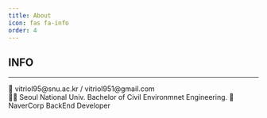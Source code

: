 ```yaml
---
title: About
icon: fas fa-info
order: 4
---
```


## INFO
<hr/>
💌 vitriol95@snu.ac.kr / vitriol951@gmail.com<br>
👨‍🎓 Seoul National Univ. Bachelor of Civil Environmnet Engineering.
🏢 NaverCorp BackEnd Developer
